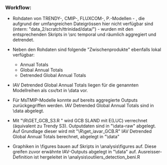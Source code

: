 ### Workflow: 
- Rohdaten von TRENDY-, CMIP-, FLUXCOM-, P.-Modellen - , die aufgrund der umfangreichen Dateigrössen hier nicht verfügbar sind (intern: "data_2/scratch/ttrinidad/data/") - wurden mit den entsprechenden Skripts in \src temporal und räumlich aggregiert und detrendet. 
- Neben den Rohdaten sind folgende "Zwischenprodukte" ebenfalls lokal verfügbar:
  - Annual Totals
  - Global Annual Totals
  - Detrended Global Annual Totals

- IAV Detrended Global Annual Totals liegen für die genannten Modellreihen als csv/txt in \data vor. 
- Für MsTMIP-Modelle konnte auf bereits aggregierte Outputs zurückgegriffen werden. IAV Detrended Global Annual Totals sind in \data abgelegt. 
- Mit "\R\GET_GCB_S3.R "  wird GCB SLAND mit E(LUC) verrechnet (äquivalent zu Trendy S3).  Outputdaten sind in "\data-raw" abgelegt. Auf Grundlage dieser wird mit "\R\get_iavar_GCB.R" IAV Detrended Global Annual Totals berechnet, abgelegt in "\data"
- Graphiken in \figures bauen auf Skripts in \analysis\figures auf. Diese greifen zuvor erwähnte IAV-Outputs abgelegt in "\data" auf. Ausreisser-Definition ist hergeleitet in \analysis\outliers_detection_beni.R

